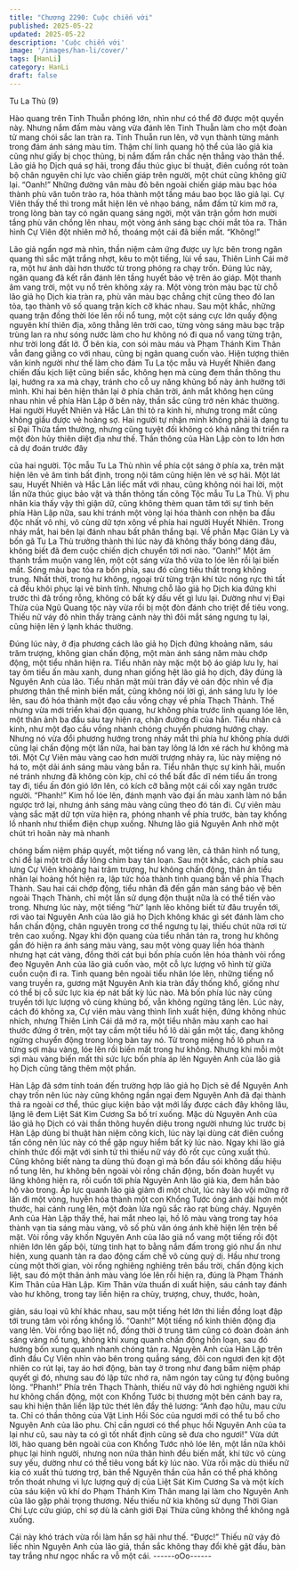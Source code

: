 ```yaml
---
title: "Chương 2290: Cuộc chiến với"
published: 2025-05-22
updated: 2025-05-22
description: 'Cuộc chiến với'
image: '/images/han-li/cover/'
tags: [HanLi]
category: HanLi
draft: false
---
```


Tu La Thù (9)

Hào quang trên Tinh Thuẫn phóng lớn, nhìn như có thể đỡ được
một quyền này.
Nhưng nắm đấm màu vàng vừa đánh lên Tinh Thuẫn làm cho một
đoàn tử mang chói sắc lan tràn ra.
Tinh Thuẫn run lên, vỡ vụn thành từng mảnh trong đám ánh sáng
màu tím.
Thậm chí linh quang hộ thể của lão giả kia cũng như giấy bị chọc
thủng, bị nắm đấm rắn chắc nện thẳng vào thân thể.
Lão giả họ Dịch quá sợ hãi, trong đầu thúc giục bí thuật, điên
cuồng rót toàn bộ chân nguyên chi lực vào chiến giáp trên người,
một chút cũng không giữ lại.
“Oanh!”
Những đường vân màu đỏ bên ngoài chiến giáp màu bạc hóa
thành phù văn tuôn trào ra, hóa thành một tầng máu bao bọc lão
giả lại.
Cự Viên thấy thế thì trong mắt hiện lên vẻ nhạo báng, nắm đấm
tử kim mở ra, trong lòng bàn tay có ngân quang sáng ngời, một
văn trận gồm hơn mười tầng phù văn chồng lên nhau, một vòng
ánh sáng bạc chói mắt tỏa ra.
Thân hình Cự Viên đột nhiên mở hồ, thoáng một cái đã biến mất.
“Không!”

Lão giả ngẩn ngơ mà nhìn, thần niệm cảm ứng được uy lực bên
trong ngân quang thì sắc mặt trắng nhợt, kêu to một tiếng, lùi về
sau, Thiên Linh Cái mở ra, một hư ảnh dài hơn thước từ trong
phóng ra chạy trốn.
Đúng lúc này, ngân quang đã kết rắn đánh lên tầng huyết bảo vệ
trên áo giáp.
Một thanh âm vang trời, một vụ nổ trên không xảy ra.
Một vòng tròn màu bạc từ chỗ lão giả họ Dịch kia tràn ra, phù văn
màu bạc chẳng chịt cũng theo đó lan tỏa, tạo thành vô số quang
trận kích cỡ khác nhau.
Sau một khắc, những quang trận đồng thời lóe lên rồi nổ tung,
một cột sáng cực lớn quấy động nguyên khí thiên địa, xông thẳng
lên trời cao, từng vòng sáng màu bạc trập trùng lan ra như sóng
nước làm cho hư không nó đi qua nổ vang từng trận, như trời
long đất lở.
Ở bên kia, con sói màu máu và Phạm Thánh Kim Thân vẫn đang
giằng co với nhau, cũng bị ngân quang cuốn vào.
Hiện tượng thiên văn kinh người như thế làm cho đám Tu La tộc
mẫu và Huyết Nhiên đang chiến đấu kịch liệt cũng biến sắc,
không hẹn mà cùng đem thần thông thu lại, hướng ra xa mà chạy,
tránh cho cỗ uy năng khủng bố này ảnh hưởng tới mình.
Khi hai bên hiện thân lại ở phía chân trời, ánh mắt không hẹn
cũng nhau nhìn về phía Hàn Lập ở bên này, thần sắc cũng trở
nên khác thường.
Hai người Huyết Nhiên và Hắc Lân thì tỏ ra kinh hỉ, nhưng trong
mắt cũng không giấu được vẻ hoảng sợ.
Hai người tự nhận mình không phải là dạng tu sĩ Đại Thừa tầm
thường, nhưng cũng tuyệt đối không có khả năng thi triển ra một
đòn hủy thiên diệt địa như thế.
Thần thông của Hàn Lập còn to lớn hơn cả dự đoán trước đây

của hai người.
Tộc mẫu Tu La Thù nhìn về phía cột sáng ở phía xa, trên mặt
hiện lên vẻ âm tình bất định, trong nội tâm cũng hiện lên vẻ sợ
hãi.
Một lát sau, Huyết Nhiên và Hắc Lân liếc mắt với nhau, cũng
không nói hai lời, một lần nữa thúc giục bảo vật và thần thông tấn
công Tộc mẫu Tu La Thù.
Vị phu nhân kia thấy vậy thì giận dữ, cũng không thèm quan tâm
tới sự tình bên phía Hàn Lập nữa, sau khi tránh một vòng lại hóa
thành con nhện ba đầu độc nhất vô nhị, vô cùng dữ tợn xông về
phía hai người Huyết Nhiên.
Trong nháy mắt, hai bên lại đánh nhau bất phân thắng bại.
Về phần Mạc Giản Ly và bốn gã Tu La Thù trưởng thành thì lúc
này đã không thấy bóng dáng đâu, không biết đã đem cuộc chiến
dịch chuyển tới nơi nào.
“Oanh!”
Một âm thanh trầm muộn vang lên, một cột sáng vừa thô vừa to
lóe lên rồi lại biến mất.
Sóng màu bạc tỏa ra bốn phía, sau đó cũng tiêu thất trong không
trung.
Nhất thời, trong hư không, ngoại trừ từng trận khí tức nóng rực thì
tất cả đều khôi phục lại vẻ bình tĩnh.
Nhưng chỗ lão giả họ Dịch kia đứng khi trước thì đã trống rỗng,
không có bất kỳ dấu vết gì lưu lại.
Dường như vị Đại Thừa của Ngũ Quang tộc này vừa rồi bị một
đòn đánh cho triệt để tiêu vong.
Thiếu nữ váy đỏ nhìn thấy tràng cảnh này thì đôi mắt sáng ngưng
tụ lại, cũng hiện lên ý lạnh khác thường.

Đúng lúc này, ở địa phương cách lão giả họ Dịch đứng khoảng
năm, sáu trăm trượng, không gian chấn động, một màn ánh sáng
năm màu chớp động, một tiểu nhân hiện ra.
Tiểu nhân này mặc một bộ áo giáp lưu ly, hai tay ôm tiểu ấn màu
xanh, dung nhan giống hệt lão giả họ dịch, đây đúng là Nguyên
Anh của lão.
Tiểu nhân mặt mũi tràn đầy vẻ oán độc nhìn về địa phương thân
thể mình biến mất, cũng không nói lời gì, ánh sáng lưu ly lóe lên,
sau đó hóa thành một đạo cầu vồng chạy về phía Thạch Thành.
Thế nhưng vừa mới triển khai độn quang, hư không phía trước
linh quang lóe lên, một thân ảnh ba đầu sáu tay hiện ra, chặn
đường đi của hắn.
Tiểu nhân cả kinh, như một đạo cầu vồng nhanh chóng chuyển
phương hướng chạy.
Nhưng nó vừa đổi phương hướng trong nháy mắt thì phía hư
không phía dưới cũng lại chấn động một lần nữa, hai bàn tay lông
lá lớn xé rách hư không mà tới.
Một Cự Viên màu vàng cao hơn mười trượng nhảy ra, lúc này
miệng nó há to, một dải ánh sáng màu vàng bắn ra.
Tiểu nhân thực sự kinh hãi, muốn né tránh nhưng đã không còn
kịp, chỉ có thể bất đắc dĩ ném tiểu ấn trong tay đi, tiểu ấn đón gió
lớn lên, có kích cỡ bằng một cái cối xay ngăn trước người.
“Phanh!”
Kim hồ lóe lên, đánh mạnh vào đại ấn màu xanh làm nó bắn
ngược trở lại, nhưng ánh sáng màu vàng cũng theo đó tán đi.
Cự viên màu vàng sắc mặt dữ tợn vừa hiện ra, phóng nhanh về
phía trước, bàn tay khổng lồ nhanh như thiểm điện chụp xuống.
Nhưng lão giả Nguyên Anh nhờ một chút trì hoãn này mà nhanh

chóng bấm niệm pháp quyết, một tiếng nổ vang lên, cả thân hình
nổ tung, chỉ để lại một trời đầy lông chim bay tán loạn.
Sau một khắc, cách phía sau lưng Cự Viên khoảng hai trăm
trượng, hư không chấn động, thân ản tiểu nhân lại hoảng hốt hiện
ra, lập tức hóa thành tinh quang bắn về phía Thạch Thành.
Sau hai cái chớp động, tiểu nhân đã đến gần màn sáng bảo vệ
bên ngoài Thạch Thành, chỉ một lần sử dụng độn thuật nữa là có
thể tiến vào trong.
Nhưng lúc này, một tiếng “hừ” lạnh lẽo không biết từ đâu truyền
tới, rơi vào tai Nguyên Anh của lão giả họ Dịch không khác gì sét
đánh làm cho hắn chấn động, chân nguyên trong cơ thể ngưng tụ
lại, thiếu chút nữa rơi từ trên cao xuống.
Ngay khi độn quang của tiểu nhân tản ra, trong hư không gần đó
hiện ra ánh sáng màu vàng, sau một vòng quay liền hóa thành
nhưng hạt cát vàng, đồng thời cát bụi bốn phía cuốn lên hóa
thành vòi rồng đeo Nguyên Anh của lão giả cuốn vào, một cỗ lực
lượng vô hình từ giữa cuồn cuộn đi ra.
Tinh quang bên ngoài tiểu nhân lóe lên, những tiếng nổ vang
truyền ra, gương mặt Nguyên Anh kia tràn đầy thống khổ, giống
như có thể bị cỗ sức lực kia ép nát bất kỳ lúc nào.
Mà bốn phía lúc này cũng truyền tới lực lượng vô cùng khủng bố,
vẫn không ngừng tăng lên.
Lúc này, cách đó không xa, Cự viên màu vàng thình lình xuất
hiện, đứng không nhúc nhích, nhưng Thiên Linh Cái dã mở ra,
một tiểu nhân màu xanh cao hai thước đứng ở trên, một tay cầm
một tiểu hồ lô dài gần một tấc, đang không ngừng chuyển động
trong lòng bàn tay nó.
Từ trong miệng hồ lô phun ra từng sợi màu vàng, lóe lên rồi biến
mất trong hư không.
Nhưng khi mỗi một sợi màu vàng biến mất thì sức lực bốn phía
áp lên Nguyên Anh của lão giả họ Dịch cũng tăng thêm một phần.

Hàn Lập đã sớm tính toán đến trường hợp lão giả họ Dịch sẽ để
Nguyên Anh chạy trốn nên lúc này cũng không ngần ngại đem
Nguyên Anh đã đại thành thả ra ngoài cơ thể, thúc giục kiện bảo
vật mới lấy được cách đây không lâu, lặng lẽ đem Liệt Sát Kim
Cương Sa bố trí xuống.
Mặc dù Nguyên Anh của lão giả họ Dịch có vài thần thông huyền
diệu trong người nhưng lúc trước bị Hàn Lập dùng bí thuật hàn
niệm công kích, lúc này lại dùng cát điên cuồng tấn công nên lúc
này có thể gặp nguy hiểm bất kỳ lúc nào.
Ngay khi lão giả chính thức đối mặt với sinh tử thì thiếu nữ váy đỏ
rốt cục cũng xuất thủ.
Cũng không biết nàng ta dùng thủ đoạn gì mà bốn đầu sói không
dấu hiệu nổ tung lên, hư không bên ngoài vòi rồng chấn động,
bốn đoàn huyết vụ lăng không hiện ra, rồi cuốn tới phía Nguyên
Anh lão giả kia, đem hắn bảo hộ vào trong.
Áp lực quanh lão giả giảm đi một chút, lúc này lão vội mững rỡ
lăn đi một vòng, huyễn hóa thành một con Khổng Tước óng ánh
dài hơn một thước, hai cánh rung lên, một đoàn lửa ngũ sắc rào
rạt bùng cháy.
Nguyên Anh của Hàn Lập thấy thế, hai mắt nheo lại, hồ lô màu
vàng trong tay hóa thành vạn tia sáng màu vàng, vô số phù văn
óng ánh khẽ hiện lên trên bề mặt.
Vòi rồng vây khốn Nguyên Anh của lão giả nổ vang một tiếng rồi
đột nhiên lớn lên gấp bội, từng tinh hạt to bằng nắm đấm trong
gió như ẩn như hiện, xung quanh tản ra dao động cấm chế vô
cùng quỷ dị.
Hầu như trong cùng một thời gian, vòi rồng nghiêng nghiêng trên
bầu trời, chấn động kịch liệt, sau đó một thân ảnh màu vàng lóe
lên rồi hiện ra, đúng là Phạm Thánh Kim Thân của Hàn Lập.
Kim Thân vừa thuấn di xuất hiện, sáu cánh tay đánh vào hư
không, trong tay liền hiện ra chùy, trượng, chuy, thước, hoàn,

giản, sáu loại vũ khí khác nhau, sau một tiếng hét lớn thì liền
đồng loạt đập tới trung tâm vòi rồng khổng lồ.
“Oanh!” Một tiếng nổ kinh thiên động địa vang lên.
Vòi rồng bạo liệt nổ, đồng thời ở trung tâm cũng có đoàn đoàn
ánh sáng vàng nổ tung, không khí xung quanh chấn động hỗn
loạn, sau đó hướng bốn xung quanh nhanh chóng tản ra.
Nguyên Anh của Hàn Lập trên đỉnh đầu Cự Viên nhìn vào bên
trong quầng sáng, đôi con ngươi đen kịt đột nhiên co rút lại, tay
áo hơi động, bàn tay ở trong như đang bấm niệm pháp quyết gì
đó, nhưng sau đó lập tức nhớ ra, năm ngón tay cũng tự động
buông lỏng.
“Phanh!”
Phía trên Thạch Thành, thiếu nữ váy đỏ hơi nghiêng người khi hư
không chấn động, một con Khổng Tước bị thương một bên cánh
bay ra, sau khi hiện thân liền lập tức thét lên đầy thê lương:
“Anh đạo hữu, mau cứu ta. Chỉ có thần thông của Vật Linh Hồi
Sóc của ngươi mới có thể tu bổ cho Nguyên Anh của lão phu. Chỉ
cần ngươi có thể phục hồi Nguyên Anh của ta lại như cũ, sau này
ta có gì tốt nhất định cũng sẽ đưa cho ngươi!”
Vừa dứt lời, hào quang bên ngoài của con Khổng Tước nhỏ lóe
lên, một lần nữa khôi phục lại hình người, nhưng non nửa thân
hình đều biến mất, khí tức vô cùng suy yếu, dường như có thể
tiêu vong bất kỳ lúc nào.
Vừa rồi mặc dù thiếu nữ kia có xuất thủ tương trợ, bản thể
Nguyên thần của hắn có thể phá không trốn thoát nhưng vì lực
lượng quỷ dị của Liệt Sát Kim Cương Sa và một kích của sáu
kiện vũ khí do Phạm Thánh Kim Thân mang lại làm cho Nguyên
Anh của lão gặp phải trọng thương.
Nếu thiếu nữ kia không sử dụng Thời Gian Chi Lực cứu giúp, chỉ
sợ dù là cảnh giới Đại Thừa cũng không thể không ngã xuống.

Cái này khó trách vừa rồi làm hắn sợ hãi như thế.
“Được!”
Thiếu nữ váy đỏ liếc nhìn Nguyên Anh của lão giả, thần sắc
không thay đổi khẽ gật đầu, bàn tay trắng như ngọc nhấc ra vỗ
một cái.
------oOo------
